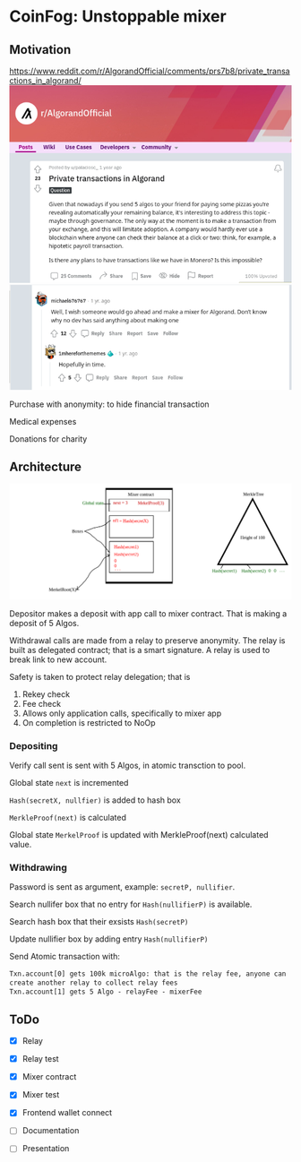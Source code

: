 # CoinFog: Unstoppable mixer

## Motivation

https://www.reddit.com/r/AlgorandOfficial/comments/prs7b8/private_transactions_in_algorand/
![reddit post about anonymity](./docs/um_reddit.png)
![reddit response on post](./docs/um_reddit_resp.png)

Purchase with anonymity: to hide financial transaction

Medical expenses

Donations for charity

## Architecture

![Mixer idea drawing](./docs/Mixer_idea.jpg)

Depositor makes a deposit with app call to mixer contract. That is making a deposit of 5 Algos.

Withdrawal calls are made from a relay to preserve anonymity.
The relay is built as delegated contract; that is a smart signature.
A relay is used to break link to new account.

Safety is taken to protect relay delegation; that is

1. Rekey check
2. Fee check
3. Allows only application calls, specifically to mixer app
4. On completion is restricted to NoOp

### Depositing

Verify call sent is sent with 5 Algos, in atomic transction to pool.

Global state `next` is incremented

`Hash(secretX, nullfier)` is added to hash box

`MerkleProof(next)` is calculated

Global state `MerkelProof` is updated with MerkleProof(next) calculated value.

### Withdrawing

Password is sent as argument, example: `secretP, nullifier`.

Search nullifer box that no entry for `Hash(nullifierP)` is available.

Search hash box that their exsists `Hash(secretP)`

Update nullifier box by adding entry `Hash(nullifierP)`

Send Atomic transaction with:

```
Txn.account[0] gets 100k microAlgo: that is the relay fee, anyone can create another relay to collect relay fees
Txn.account[1] gets 5 Algo - relayFee - mixerFee
```

## ToDo

- [x] Relay
- [x] Relay test
- [x] Mixer contract
- [x] Mixer test
- [x] Frontend wallet connect
- [ ] Documentation
- [ ] Presentation

